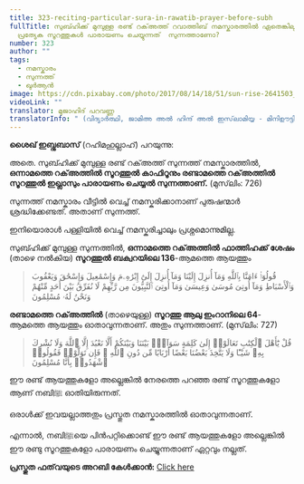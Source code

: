 ```yaml
---
title: 323-reciting-particular-sura-in-rawatib-prayer-before-subh
fullTitle: സുബ്ഹിക്ക് മുമ്പുള്ള രണ്ട് റക്അത്ത് റവാത്തിബ് നമസ്കാരത്തിൽ ഏതെങ്കിലും
  പ്രത്യേക സൂറത്തുകൾ പാരായണം ചെയ്യുന്നത്  സുന്നത്താണോ?
number: 323
author: ""
tags:
  - നമസ്കാരം
  - സുന്നത്ത്
  - ഖുർആൻ
image: https://cdn.pixabay.com/photo/2017/08/14/18/51/sun-rise-2641503_960_720.jpg
videoLink: ""
translator: മുജാഹിദ് പറവണ്ണ
translatorInfo: " (വിദ്യാർത്ഥി, ജാമിഅ അൽ ഹിന്ദ് അൽ ഇസ്‌ലാമിയ്യ - മിനിഊട്ടി)"
---
```

**ശൈഖ് ഇബ്നുബാസ്** (റഹിമഹുല്ലാഹ്) പറയുന്നു: 

അതെ. സുബ്ഹിക്ക് മുമ്പുള്ള രണ്ട് റക്അത്ത് സുന്നത്ത് നമസ്കാരത്തിൽ, **ഒന്നാമത്തെ റക്അത്തിൽ സൂറത്തുൽ കാഫിറൂനും രണ്ടാമത്തെ റക്അത്തിൽ സൂറത്തുൽ ഇഖ്ലാസും പാരായണം ചെയ്യൽ സുന്നത്താണ്.** (മുസ്‌ലിം: 726) 

സുന്നത്ത് നമസ്കാരം വീട്ടിൽ വെച്ച് നമസ്കരിക്കാനാണ് പുരുഷന്മാർ ശ്രദ്ധിക്കേണ്ടത്. അതാണ് സുന്നത്ത്.

ഇനിയൊരാൾ പള്ളിയിൽ വെച്ച് നമസ്കരിച്ചാലും പ്രശ്നമൊന്നുമില്ല.

സുബ്ഹിക്ക് മുമ്പുള്ള സുന്നത്തിൽ, **ഒന്നാമത്തെ റക്അത്തിൽ ഫാത്തിഹക്ക് ശേഷം** (താഴെ നൽകിയ) **സൂറത്തുൽ ബക്വറയിലെ 136**-ആമത്തെ ആയത്തും

>
> قُولُوٓا۟ ءَامَنَّا بِٱللَّهِ وَمَآ أُنزِلَ إِلَيْنَا وَمَآ أُنزِلَ إِلَىٰٓ إِبْرَٰهِۦمَ وَإِسْمَٰعِيلَ وَإِسْحَٰقَ وَيَعْقُوبَ وَٱلْأَسْبَاطِ وَمَآ أُوتِىَ مُوسَىٰ وَعِيسَىٰ وَمَآ أُوتِىَ ٱلنَّبِيُّونَ مِن رَّبِّهِمْ لَا نُفَرِّقُ بَيْنَ أَحَدٍ مِّنْهُمْ وَنَحْنُ لَهُۥ مُسْلِمُونَ

**രണ്ടാമത്തെ റക്അത്തിൽ** (താഴെയുള്ള) **സൂറത്തു ആലു ഇംറാനിലെ 64**-ആമത്തെ ആയത്തും ഓതാവുന്നതാണ്. അതും സുന്നത്താണ്. (മുസ്‌ലിം: 727) 

>
> قُلْ يَٰٓأَهْلَ ٱلْكِتَٰبِ تَعَالَوْا۟ إِلَىٰ كَلِمَةٍ سَوَآءٍۭ بَيْنَنَا وَبَيْنَكُمْ أَلَّا نَعْبُدَ إِلَّا ٱللَّهَ وَلَا نُشْرِكَ بِهِۦ شَيْـًٔا وَلَا يَتَّخِذَ بَعْضُنَا بَعْضًا أَرْبَابًا مِّن دُونِ ٱللَّهِ ۚ فَإِن تَوَلَّوْا۟ فَقُولُوا۟ ٱشْهَدُوا۟ بِأَنَّا مُسْلِمُونَ 

ഈ രണ്ട് ആയത്തുകളോ അല്ലെങ്കിൽ നേരത്തെ പറഞ്ഞ രണ്ട് സൂറത്തുകളോ ആണ് നബിﷺ ഓതിയിരുന്നത്.

ഒരാൾക്ക് ഇവയല്ലാത്തതും പ്രസ്തുത നമസ്കാരത്തിൽ ഓതാവുന്നതാണ്.

എന്നാൽ, നബിﷺയെ പിൻപറ്റിക്കൊണ്ട് ഈ രണ്ട് ആയത്തുകളോ അല്ലെങ്കിൽ ഈ രണ്ടു സൂറത്തുകളോ പാരായണം ചെയ്യുന്നതാണ് ഏറ്റവും നല്ലത്.

**പ്രസ്തുത ഫത്‌വയുടെ അറബി കേൾക്കാൻ:** [Click here](https://bit.ly/3s3X73K)